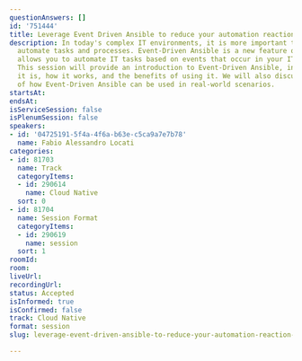 ```yaml
---
questionAnswers: []
id: '751444'
title: Leverage Event Driven Ansible to reduce your automation reaction time
description: In today's complex IT environments, it is more important than ever to
  automate tasks and processes. Event-Driven Ansible is a new feature of Ansible that
  allows you to automate IT tasks based on events that occur in your IT environment.
  This session will provide an introduction to Event-Driven Ansible, including what
  it is, how it works, and the benefits of using it. We will also discuss some examples
  of how Event-Driven Ansible can be used in real-world scenarios.
startsAt:
endsAt:
isServiceSession: false
isPlenumSession: false
speakers:
- id: '04725191-5f4a-4f6a-b63e-c5ca9a7e7b78'
  name: Fabio Alessandro Locati
categories:
- id: 81703
  name: Track
  categoryItems:
  - id: 290614
    name: Cloud Native
  sort: 0
- id: 81704
  name: Session Format
  categoryItems:
  - id: 290619
    name: session
  sort: 1
roomId:
room:
liveUrl:
recordingUrl:
status: Accepted
isInformed: true
isConfirmed: false
track: Cloud Native
format: session
slug: leverage-event-driven-ansible-to-reduce-your-automation-reaction-time

---
```

